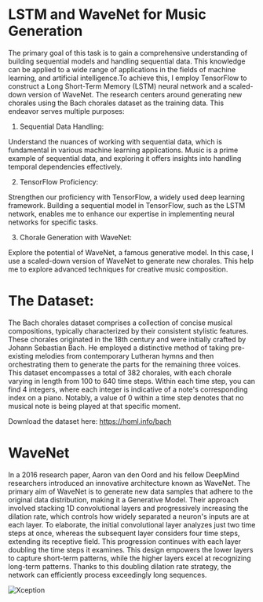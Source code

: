 # LSTM and WaveNet for Music Generation

The primary goal of this task is to gain a comprehensive understanding of building sequential models and handling sequential data. This knowledge can be applied to a wide range of applications in the fields of machine learning, and artificial intelligence.To achieve this, I employ TensorFlow to construct a Long Short-Term Memory (LSTM) neural network and a scaled-down version of WaveNet. The research centers around generating new chorales using the Bach chorales dataset as the training data. This endeavor serves multiple purposes:

1. Sequential Data Handling:

Understand the nuances of working with sequential data, which is fundamental in various machine learning applications. Music is a prime example of sequential data, and exploring it offers insights into handling temporal dependencies effectively.

2. TensorFlow Proficiency:

Strengthen our proficiency with TensorFlow, a widely used deep learning framework. Building a sequential model in TensorFlow, such as the LSTM network, enables me to enhance our expertise in implementing neural networks for specific tasks.

3. Chorale Generation with WaveNet:

Explore the potential of WaveNet, a famous generative model. In this case, I use a scaled-down version of WaveNet to generate new chorales. This help me to explore advanced techniques for creative music composition.

# The Dataset: 

The Bach chorales dataset comprises a collection of concise musical compositions, typically characterized by their consistent stylistic features. These chorales originated in the 18th century and were initially crafted by Johann Sebastian Bach. He employed a distinctive method of taking pre-existing melodies from contemporary Lutheran hymns and then orchestrating them to generate the parts for the remaining three voices. This dataset encompasses a total of 382 chorales, with each chorale varying in length from 100 to 640 time steps. Within each time step, you can find 4 integers, where each integer is indicative of a note's corresponding index on a piano. Notably, a value of 0 within a time step denotes that no musical note is being played at that specific moment.

Download the dataset here: https://homl.info/bach

# WaveNet

In a 2016 research paper, Aaron van den Oord and his fellow DeepMind researchers introduced an innovative architecture known as WaveNet. The primary aim of WaveNet is to generate new data samples that adhere to the original data distribution, making it a Generative Model. Their approach involved stacking 1D convolutional layers and progressively increasing the dilation rate, which controls how widely separated a neuron's inputs are at each layer. To elaborate, the initial convolutional layer analyzes just two time steps at once, whereas the subsequent layer considers four time steps, extending its receptive field. This progression continues with each layer doubling the time steps it examines. This design empowers the lower layers to capture short-term patterns, while the higher layers excel at recognizing long-term patterns. Thanks to this doubling dilation rate strategy, the network can efficiently process exceedingly long sequences.

![Xception](Xception-CNN.png)
